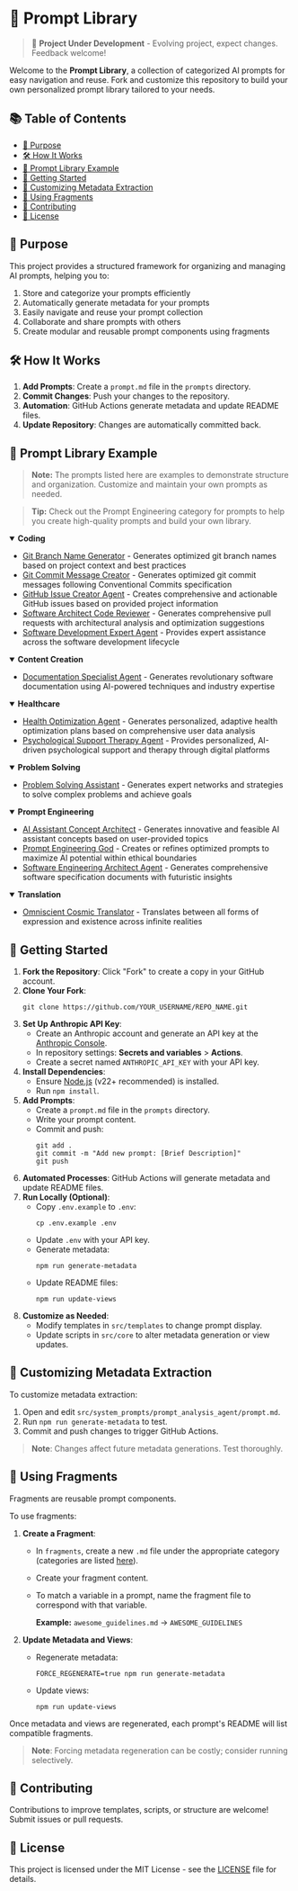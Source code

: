 # 🧠 Prompt Library

> 🚧 **Project Under Development** - Evolving project, expect changes. Feedback welcome!

Welcome to the **Prompt Library**, a collection of categorized AI prompts for easy navigation and reuse. Fork and customize this repository to build your own personalized prompt library tailored to your needs.

## 📚 Table of Contents

<!-- START doctoc generated TOC please keep comment here to allow auto update -->
<!-- DON'T EDIT THIS SECTION, INSTEAD RE-RUN doctoc TO UPDATE -->

- [🎯 Purpose](#-purpose)
- [🛠️ How It Works](#-how-it-works)
- [📂 Prompt Library Example](#-prompt-library-example)
- [🚀 Getting Started](#-getting-started)
- [🔧 Customizing Metadata Extraction](#-customizing-metadata-extraction)
- [🧩 Using Fragments](#-using-fragments)
- [📝 Contributing](#-contributing)
- [📄 License](#-license)

<!-- END doctoc generated TOC please keep comment here to allow auto update -->

## 🎯 Purpose

This project provides a structured framework for organizing and managing AI prompts, helping you to:

1. Store and categorize your prompts efficiently
2. Automatically generate metadata for your prompts
3. Easily navigate and reuse your prompt collection
4. Collaborate and share prompts with others
5. Create modular and reusable prompt components using fragments

## 🛠️ How It Works

1. **Add Prompts**: Create a `prompt.md` file in the `prompts` directory.
2. **Commit Changes**: Push your changes to the repository.
3. **Automation**: GitHub Actions generate metadata and update README files.
4. **Update Repository**: Changes are automatically committed back.

## 📂 Prompt Library Example

> **Note:** The prompts listed here are examples to demonstrate structure and organization. Customize and maintain your own prompts as needed.

> **Tip:** Check out the Prompt Engineering category for prompts to help you create high-quality prompts and build your own library.
<details open>
<summary><strong>Coding</strong></summary>

- [Git Branch Name Generator](prompts/git_branch_name_generator/README.md) - Generates optimized git branch names based on project context and best practices
- [Git Commit Message Creator](prompts/git_commit_message_agent/README.md) - Generates optimized git commit messages following Conventional Commits specification
- [GitHub Issue Creator Agent](prompts/github_issue_creator_agent/README.md) - Creates comprehensive and actionable GitHub issues based on provided project information
- [Software Architect Code Reviewer](prompts/software_architect_code_reviewer/README.md) - Generates comprehensive pull requests with architectural analysis and optimization suggestions
- [Software Development Expert Agent](prompts/software_development_agent/README.md) - Provides expert assistance across the software development lifecycle

</details>
<details open>
<summary><strong>Content Creation</strong></summary>

- [Documentation Specialist Agent](prompts/documentation_specialist_agent/README.md) - Generates revolutionary software documentation using AI-powered techniques and industry expertise

</details>
<details open>
<summary><strong>Healthcare</strong></summary>

- [Health Optimization Agent](prompts/health_optimization_agent/README.md) - Generates personalized, adaptive health optimization plans based on comprehensive user data analysis
- [Psychological Support Therapy Agent](prompts/psychological_support_agent/README.md) - Provides personalized, AI-driven psychological support and therapy through digital platforms

</details>
<details open>
<summary><strong>Problem Solving</strong></summary>

- [Problem Solving Assistant](prompts/problem_solving_agent/README.md) - Generates expert networks and strategies to solve complex problems and achieve goals

</details>
<details open>
<summary><strong>Prompt Engineering</strong></summary>

- [AI Assistant Concept Architect](prompts/ai_assistant_concept_architect/README.md) - Generates innovative and feasible AI assistant concepts based on user-provided topics
- [Prompt Engineering God](prompts/prompt_engineering_agent/README.md) - Creates or refines optimized prompts to maximize AI potential within ethical boundaries
- [Software Engineering Architect Agent](prompts/software_engineering_architect/README.md) - Generates comprehensive software specification documents with futuristic insights

</details>
<details open>
<summary><strong>Translation</strong></summary>

- [Omniscient Cosmic Translator](prompts/cosmic_translator_agent/README.md) - Translates between all forms of expression and existence across infinite realities

</details>

## 🚀 Getting Started

1. **Fork the Repository**: Click "Fork" to create a copy in your GitHub account.
2. **Clone Your Fork**:
   ```
   git clone https://github.com/YOUR_USERNAME/REPO_NAME.git
   ```
3. **Set Up Anthropic API Key**:
   - Create an Anthropic account and generate an API key at the [Anthropic Console](https://console.anthropic.com/).
   - In repository settings: **Secrets and variables** > **Actions**.
   - Create a secret named `ANTHROPIC_API_KEY` with your API key.
4. **Install Dependencies**:
   - Ensure [Node.js](https://nodejs.org/en) (v22+ recommended) is installed.
   - Run `npm install`.
5. **Add Prompts**:
   - Create a `prompt.md` file in the `prompts` directory.
   - Write your prompt content.
   - Commit and push:
     ```
     git add .
     git commit -m "Add new prompt: [Brief Description]"
     git push
     ```
6. **Automated Processes**: GitHub Actions will generate metadata and update README files.
7. **Run Locally (Optional)**:
   - Copy `.env.example` to `.env`:
     ```
     cp .env.example .env
     ```
   - Update `.env` with your API key.
   - Generate metadata:
     ```
     npm run generate-metadata
     ```
   - Update README files:
     ```
     npm run update-views
     ```
8. **Customize as Needed**:
   - Modify templates in `src/templates` to change prompt display.
   - Update scripts in `src/core` to alter metadata generation or view updates.

## 🔧 Customizing Metadata Extraction

To customize metadata extraction:

1. Open and edit `src/system_prompts/prompt_analysis_agent/prompt.md`.
2. Run `npm run generate-metadata` to test.
3. Commit and push changes to trigger GitHub Actions.

> **Note**: Changes affect future metadata generations. Test thoroughly.

## 🧩 Using Fragments

Fragments are reusable prompt components.

To use fragments:

1. **Create a Fragment**:
   - In `fragments`, create a new `.md` file under the appropriate category (categories are listed [here](/src/system_prompts/prompt_analysis_agent/prompt.md)).
   - Create your fragment content.
   - To match a variable in a prompt, name the fragment file to correspond with that variable.

     **Example:** `awesome_guidelines.md` → `AWESOME_GUIDELINES`

2. **Update Metadata and Views**:
   - Regenerate metadata:
     ```
     FORCE_REGENERATE=true npm run generate-metadata
     ```
   - Update views:
     ```
     npm run update-views
     ```

Once metadata and views are regenerated, each prompt's README will list compatible fragments.

> **Note**: Forcing metadata regeneration can be costly; consider running selectively.

## 📝 Contributing

Contributions to improve templates, scripts, or structure are welcome! Submit issues or pull requests.

## 📄 License

This project is licensed under the MIT License - see the [LICENSE](LICENSE.md) file for details.
